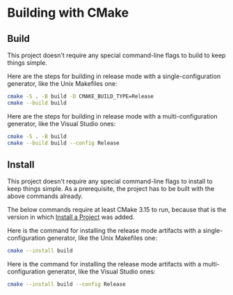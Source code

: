 # Building with CMake

## Build

This project doesn't require any special command-line flags to build to
keep things simple.

Here are the steps for building in release mode with a
single-configuration generator, like the Unix Makefiles one:

```sh
cmake -S . -B build -D CMAKE_BUILD_TYPE=Release
cmake --build build
```

Here are the steps for building in release mode with a
multi-configuration generator, like the Visual Studio ones:

```sh
cmake -S . -B build
cmake --build build --config Release
```

## Install

This project doesn't require any special command-line flags to install
to keep things simple. As a prerequisite, the project has to be built
with the above commands already.

The below commands require at least CMake 3.15 to run, because that is
the version in which [Install a Project][1] was added.

Here is the command for installing the release mode artifacts with a
single-configuration generator, like the Unix Makefiles one:

```sh
cmake --install build
```

Here is the command for installing the release mode artifacts with a
multi-configuration generator, like the Visual Studio ones:

```sh
cmake --install build --config Release
```

[1]: https://cmake.org/cmake/help/latest/manual/cmake.1.html#install-a-project
